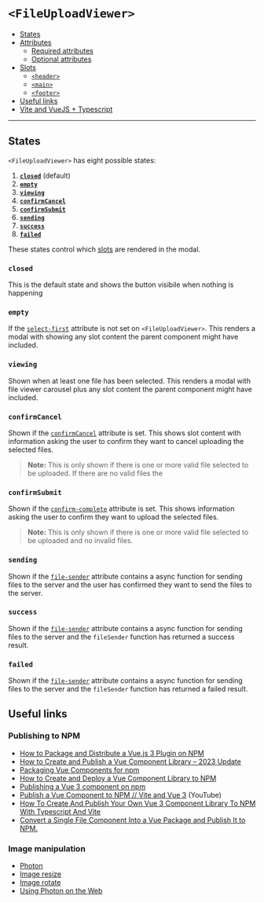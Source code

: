 # `<FileUploadViewer>`

* [States](#states)
* [Attributes](README_attributes.md)
  * [Required attributes](README_attributes.md#required-attributes)
  * [Optional attributes](README_attributes.md#optional-attributes)
* [Slots](README_slots.md)
  * [`<header>`](README_slots.md#header-slots)
  * [`<main>`](README_slots.md#main-slots)
  * [`<footer>`](README_slots.md#footer-slots)
* [Useful links](#useful-links)
* [Vite and VueJS + Typescript](README.vite.md)
---

## States

`<FileUploadViewer>` has eight possible states:

1. [__`closed`__](#closed) (default)
2. [__`empty`__](#empty)
3. [__`viewing`__](#viewing)
4. [__`confirmCancel`__](#confirmCancel)
5. [__`confirmSubmit`__](#confirmsubmit)
6. [__`sending`__](#sending)
7. [__`success`__](#success)
8. [__`failed`__](#failed)

These states control which [slots](#slots) are rendered in the modal.

### `closed`

This is the default state and shows the button visibile when nothing
is happening

### `empty`

If the [`select-first`](#select-first) attribute is not set on
`<FileUploadViewer>`. This renders a modal with showing any slot
content the parent component might have included.

### `viewing`

Shown when at least one file has been selected. This renders a modal
with file viewer carousel plus any slot content the parent component
might have included.

### `confirmCancel`

Shown if the [`confirmCancel`](#confirmCancel) attribute is set.
This shows slot content with information asking the user to confirm
they want to cancel uploading the selected files.

> __Note:__ This is only shown if there is one or more valid file
>           selected to be uploaded. If there are no valid files the

### `confirmSubmit`

Shown if the [`confirm-complete`](#confirm-complete) attribute is set.
This shows information asking the user to confirm they want to upload
the selected files.

> __Note:__ This is only shown if there is one or more valid file
>           selected to be uploaded and no invalid files.

### `sending`

Shown if the [`file-sender`](#file-sender) attribute contains a async
function for sending files to the server and the user has confirmed
they want to send the files to the server.

### `success`

Shown if the [`file-sender`](#file-sender) attribute contains a async
function for sending files to the server and the `fileSender`
function has returned a success result.

### `failed`

Shown if the [`file-sender`](#file-sender) attribute contains a async
function for sending files to the server and the `fileSender`
function has returned a failed result.


## Useful links

### Publishing to NPM
* [How to Package and Distribute a Vue.js 3 Plugin on NPM](https://vueschool.io/articles/vuejs-tutorials/how-to-package-and-distribute-a-vue-js-3-plugin-on-npm/)
* [How to Create and Publish a Vue Component Library – 2023 Update](https://www.freecodecamp.org/news/how-to-create-and-publish-a-vue-component-library-update/)
* [Packaging Vue Components for npm](https://v2.vuejs.org/v2/cookbook/packaging-sfc-for-npm)
* [How to Create and Deploy a Vue Component Library to NPM](https://www.thisdot.co/blog/how-to-create-and-deploy-a-vue-component-library-to-npm)
* [Publishing a Vue 3 component on npm](https://blog.egmond.dev/vue-component-to-npm-package)
* [Publish a Vue Component to NPM // Vite and Vue 3](https://www.youtube.com/watch?v=5QV9wVc8c7g) (YouTube)
* [How To Create And Publish Your Own Vue 3 Component Library To NPM With Typescript And Vite](https://blog.ayitinya.me/articles/how-to-create-and-publish-vue-component-to-npm)
* [Convert a Single File Component Into a Vue Package and Publish It to NPM.](https://medium.com/easy-coding/convert-a-single-file-component-into-a-vue-library-and-publish-it-to-npm-b0f10f479a04)

### Image manipulation

* [Photon](https://silvia-odwyer.github.io/photon/)
* [Image resize](https://docs.rs/photon-rs/latest/photon_rs/transform/fn.resize.html)
* [Image rotate](https://docs.rs/photon-rs/latest/photon_rs/transform/fn.rotate.html)
* [Using Photon on the Web](https://silvia-odwyer.github.io/photon/guide/using-photon-web/)
